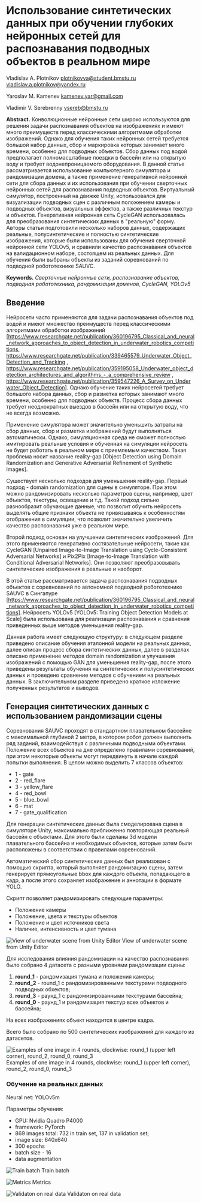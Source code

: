 # Использование синтетических данных при обучении глубоких нейронных сетей для распознавания подводных объектов в реальном мире

Vladislav A. Plotnikov
plotnikovva@student.bmstu.ru
vladislav.a.plotnikov@yandex.ru

Yaroslav M. Kamenev
kamenev.yar@gmail.com

Vladimir V. Serebrenny
vsereb@bmstu.ru

**Abstract.** Конволюционные нейронные сети широко используются для решения задачи распознавания объектов на изображениях и имеют много преимуществ перед классическими алгоритмами обработки изображений. Однако для обучения таких нейронных сетей требуется большой набор данных, сбор и маркировка которых занимает много времени, особенно для подводных объектов. Сбор данных под водой предполагает полномасштабные поездки в бассейн или на открытую воду и требует водонепроницаемого оборудования. В данной статье рассматривается использование компьютерного симулятора и рандомизации домена, а также применение генеративной нейронной сети для сбора данных и их использования при обучении сверточных нейронных сетей для распознавания подводных объектов. Виртуальный симулятор, построенный на движке Unity, использовался для визуализации подводных сцен с различным положением камеры и подводных объектов, визуальных эффектов, а также различных текстур и объектов. Генеративная нейронная сеть CycleGAN использовалась для преобразования синтетических данных в "реальную" форму. Авторы статьи подготовили несколько наборов данных, содержащих реальные, полусинтетические и полностью синтетические изображения, которые были использованы для обучения сверточной нейронной сети YOLOv5, и сравнили качество распознавания объектов на валидационном наборе, состоящем из реальных данных. Для обучения были выбраны объекты из заданий соревнований по подводной робототехнике SAUVC.

**Keywords.** *Сверточные нейронные сети, распознавание объектов, подводная робототехника, рандомизация доменов, CycleGAN, YOLOv5*

## Введение

Нейросети часто применяются для задачи распознавания объектов под водой и имеют множество преимуществ перед классическими алгоритмами обработки изображений [https://www.researchgate.net/publication/360196795_Classical_and_neural_network_approaches_to_object_detection_in_underwater_robotics_competitions, https://www.researchgate.net/publication/339465579_Underwater_Object_Detection_and_Tracking , https://www.researchgate.net/publication/359195058_Underwater_object_detection_architectures_and_algorithms_-_a_comprehensive_review , https://www.researchgate.net/publication/359547226_A_Survey_on_Underwater_Object_Detection]. Однако обучение таких нейросетей требует большого набора данных, сбор и разметка которых занимают много времени, особенно для подводных объектв. Процесс сбора данных требует неоднократных выездов в бассейн или на открытую воду, что не всегда возможно. 

Применение симулятора может значительно уменьшить затраты на сбор данных, сбор и разметка изображений будут выполняться автоматически. Однако, симуляционная среда не сможет полностью имитировать реальные условия и обученная на симуляции нейросеть не будет работать в реальном мире с приемлемым качеством. Такая проблема носит название reality-gap [Object Detection using Domain Randomization and Generative Adversarial Refinement of Synthetic Images].

Cуществует несколько подходов для уменьшения reality-gap. Первый подход - domain randomization для сцены в симуляторе. При этом можно рандомизировать несколько параметров сцены, например, цвет объектов, текстуры, освещение и т.д. Такой подход сильно разнообразит обучающие данные, что позволит обучить нейросеть выделять общие признаки объекта не привязываясь к особенностям отображения в симуляции, что позволит значительно увеличить качество распознавания уже в реальном мире.

Второй подход основан на улучшении синтетических изображений. Для этого применяются генеративно состязательные нейросети, такие как CycleGAN [Unpaired Image-to-Image Translation using Cycle-Consistent Adversarial Networks] и Pix2Pix [Image-to-Image Translation with Conditional Adversarial Networks]. Они позволяют преобразовывать синтетические изображения в реальные и наоборот. 

В этой статье рассматривается задача распознавания подводных объектов с соревнований по автономной подводной робототехнике SAUVC в Сингапуре [https://www.researchgate.net/publication/360196795_Classical_and_neural_network_approaches_to_object_detection_in_underwater_robotics_competitions]. Нейросеть YOLOv5 [YOLOv5: Training Object Detection Models at Scale] была использована для реализации распознавания и сравнения приведенных выше методов уменьшения reality-gap.

Данная работа имеет следующую структуру: в следующем разделе приведено описание обучения эталонной модели на реальных данных, далее описан процесс сбора синтетических данных, далее в разделах описано применение методов domain randomization и улучшения изображений с помощью GAN для уменьшения reality-gap, после этого приведены результаты обучения на синтетических и полусинтетических данных и проведено сравнение методов с обучением на реальных данных. В заключительном разделе приведено краткое изложение полученных результатов и выводов.

## Генерация синтетических данных с использованием рандомизации сцены

Соревнования SAUVC проходят в стандартном плавательном бассейне с максимальной глубиной 2 метра, в котором робот должен выполнить ряд заданий, взаимодействуя с различными подводными объектами. Положение всех объектов на дне определено правилами соревнований, при этом некоторые объекты могут передвинуть в начале каждой попытки выполнения. В целом можно выделить 7 классов объектов:
    
* 1 - gate
* 2 - red_flare
* 3 - yellow_flare
* 4 - red_bowl
* 5 - blue_bowl
* 6 - mat
* 7 - gate_qualification 

Для генерации синтетических данных была смоделирована сцена в симуляторе Unity, максимально приближенно повторяющая реальный бассейн с объектами. Для этого были сделаны 3d модели плавательного бассейна и необходимых объектов, которые затем были расположены в соответствии с правилами соревнований.

Автоматический сбор синтетических данных был реализован с помощью скрипта, который выполняет рандомизацию сцены, затем генерирует прямоугольные bbox для каждого объекта, попадающего в кадр, а после этого сохраняет изображение и аннотации в формате YOLO. 

Скрипт позволяет рандомизировать следующие параметры: 

  * Положение камеры
  * Положение, цвета и текстуры объектов
  * Положение и цвет источников света
  * Наличие, интенсивность и цвет тумана   

![View of underwater scene from Unity Editor](/images/dataset/scene.png)
View of underwater scene from Unity Editor

Для исследования влияния рандомизации на качество распознавания было собрано 4 датасета с разными уровнями рандомизации сцены:

1. **round_1** - рандомизация тумана и положения камеры;
2. **round_2** - round_1 с рандомизированными текстурами подводного подводных обхектов;
3. **round_3** - раунд_1 с рандомизированными текстурами бассейна;
4. **round_0** - раунд_1 и рандомизация текстур всех объектов и бассейна;

На всех изображениях объект находится в центре кадра. 

Всего было собрано по 500 синтетических изображений для каждого из датасетов. 

![Examples of one image in 4 rounds, clockwise: round_1 (upper left corner), round_2, round_0, round_3](/images/dataset/examples.png)
Examples of one image in 4 rounds, clockwise: round_1 (upper left corner), round_2, round_0, round_3

### Обучение на реальных данных

Neural net: YOLOv5m

Параметры обучения:
- GPU: Nvidia Quadro P4000
- framework: PyTorch 
- 869 images total: 732 in train set, 137 in validation set;
- image size: 640x640
- 300 epochs
- batch size - 16
- data augmentation

![Train batch](/images/training_real/batch.png)
Train batch

![Metrics](/images/training_real/graphs.png)
Metrics

![Validaton on real data](/images/training_real/val.png)
Validaton on real data